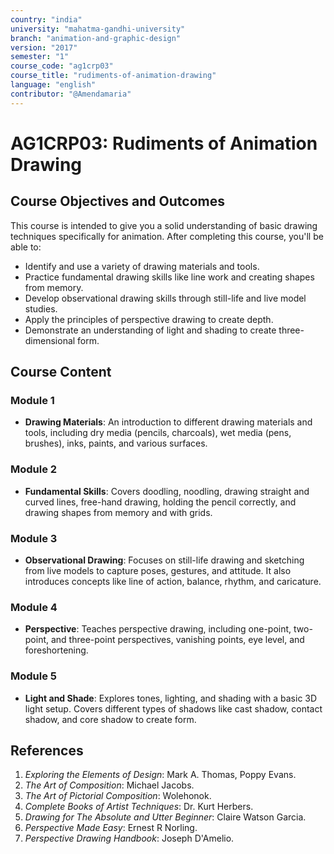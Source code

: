 ```yaml
---
country: "india"
university: "mahatma-gandhi-university"
branch: "animation-and-graphic-design"
version: "2017"
semester: "1"
course_code: "ag1crp03"
course_title: "rudiments-of-animation-drawing"
language: "english"
contributor: "@Amendamaria"
---
```


# AG1CRP03: Rudiments of Animation Drawing

## Course Objectives and Outcomes
This course is intended to give you a solid understanding of basic drawing techniques specifically for animation. After completing this course, you'll be able to:
* Identify and use a variety of drawing materials and tools.
* Practice fundamental drawing skills like line work and creating shapes from memory.
* Develop observational drawing skills through still-life and live model studies.
* Apply the principles of perspective drawing to create depth.
* Demonstrate an understanding of light and shading to create three-dimensional form.

## Course Content

### **Module 1**
* **Drawing Materials**: An introduction to different drawing materials and tools, including dry media (pencils, charcoals), wet media (pens, brushes), inks, paints, and various surfaces.

### **Module 2**
* **Fundamental Skills**: Covers doodling, noodling, drawing straight and curved lines, free-hand drawing, holding the pencil correctly, and drawing shapes from memory and with grids.

### **Module 3**
* **Observational Drawing**: Focuses on still-life drawing and sketching from live models to capture poses, gestures, and attitude. It also introduces concepts like line of action, balance, rhythm, and caricature.

### **Module 4**
* **Perspective**: Teaches perspective drawing, including one-point, two-point, and three-point perspectives, vanishing points, eye level, and foreshortening.

### **Module 5**
* **Light and Shade**: Explores tones, lighting, and shading with a basic 3D light setup. Covers different types of shadows like cast shadow, contact shadow, and core shadow to create form.

## References
1.  *Exploring the Elements of Design*: Mark A. Thomas, Poppy Evans.
2.  *The Art of Composition*: Michael Jacobs.
3.  *The Art of Pictorial Composition*: Wolehonok.
4.  *Complete Books of Artist Techniques*: Dr. Kurt Herbers.
5.  *Drawing for The Absolute and Utter Beginner*: Claire Watson Garcia.
6.  *Perspective Made Easy*: Ernest R Norling.
7.  *Perspective Drawing Handbook*: Joseph D'Amelio.